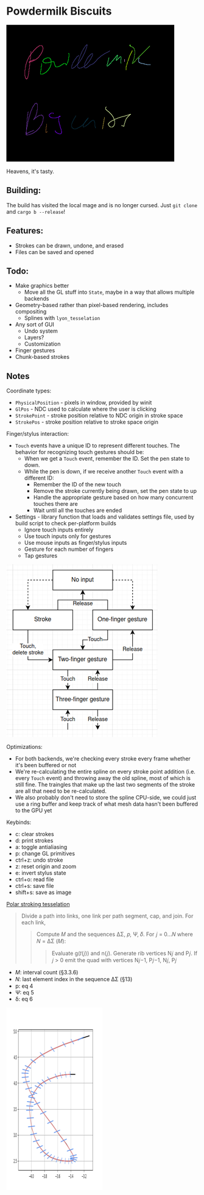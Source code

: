 # Powdermilk Biscuits

![Screenshot of the text "Powdermilk Biscuits" handwritten on a tablet using this program. Each stroke is a different color, and the strokes are rendered using a cubic Bezier interpolator.](pmb.png)

Heavens, it's tasty.

## Building:

The build has visited the local mage and is no longer cursed. Just `git clone` and `cargo b --release`!

## Features:

- Strokes can be drawn, undone, and erased
- Files can be saved and opened

## Todo:

- Make graphics better
  - Move all the GL stuff into `State`, maybe in a way that allows multiple backends
- Geometry-based rather than pixel-based rendering, includes compositing
  - Splines with `lyon_tesselation`
- Any sort of GUI
  - Undo system
  - Layers?
  - Customization
- Finger gestures
- Chunk-based strokes

## Notes

Coordinate types:
- `PhysicalPosition` - pixels in window, provided by winit
- `GlPos` - NDC used to calculate where the user is clicking
- `StrokePoint` - stroke position relative to NDC origin in stroke space
- `StrokePos` - stroke position relative to stroke space origin

Finger/stylus interaction:
- `Touch` events have a unique ID to represent different touches. The behavior for recognizing touch gestures should be:
  - When we get a `Touch` event, remember the ID. Set the pen state to down.
  - While the pen is down, if we receive another `Touch` event with a different ID:
    - Remember the ID of the new touch
    - Remove the stroke currently being drawn, set the pen state to up
    - Handle the appropriate gesture based on how many concurrent touches there are
    - Wait until all the touches are ended
- Settings - library function that loads and validates settings file, used by build script to check per-platform builds
  - Ignore touch inputs entirely
  - Use touch inputs only for gestures
  - Use mouse inputs as finger/stylus inputs
  - Gesture for each number of fingers
  - Tap gestures

![Gesture state diagram](gesture-state.png)

Optimizations:
- For both backends, we're checking every stroke every frame whether it's been buffered or not
- We're re-calculating the entire spline on every stroke point addition (i.e. every `Touch` event) and throwing away the old spline, most of which is still fine. The traingles that make up the last two segments of the stroke are all that need to be re-calculated.
- We also probably don't need to store the spline CPU-side, we could just use a ring buffer and keep track of what mesh data hasn't been buffered to the GPU yet

Keybinds:
- c: clear strokes
- d: print strokes
- a: toggle antialiasing
- p: change GL primitives
- ctrl+z: undo stroke
- z: reset origin and zoom
- e: invert stylus state
- ctrl+o: read file
- ctrl+s: save file
- shift+s: save as image

[Polar stroking tesselation](https://dl.acm.org/doi/pdf/10.1145/3386569.3392458)

> Divide a path into links, one link per path segment, cap, and join.
> For each link,
>> Compute 𝑀 and the sequences ΔΣ, 𝑝, Ψ, 𝛿.
>> For 𝑗 = 0...𝑁 where 𝑁 = ΔΣ (𝑀):
>>> Evaluate g(𝑡(𝑗)) and n(𝑗).
>>> Generate rib vertices N𝑗 and P𝑗.
>>> If 𝑗 > 0 emit the quad with vertices N𝑗−1, P𝑗−1, N𝑗, P𝑗

- 𝑀: interval count (§3.3.6)
- 𝑁: last element index in the sequence ΔΣ (§13)
- p: eq 4
- Ψ: eq 5
- δ: eq 6

![Plot of a Catmull-Rom spline with ribs](rib-plot.png)

